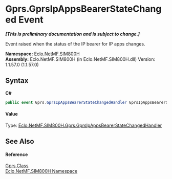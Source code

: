 # Gprs.GprsIpAppsBearerStateChanged Event
 _**\[This is preliminary documentation and is subject to change.\]**_

Event raised when the status of the IP bearer for IP apps changes.

**Namespace:**&nbsp;<a href="N_Eclo_NetMF_SIM800H">Eclo.NetMF.SIM800H</a><br />**Assembly:**&nbsp;Eclo.NetMF.SIM800H (in Eclo.NetMF.SIM800H.dll) Version: 1.1.57.0 (1.1.57.0)

## Syntax

**C#**<br />
``` C#
public event Gprs.GprsIpAppsBearerStateChangedHandler GprsIpAppsBearerStateChanged
```


#### Value
Type: <a href="T_Eclo_NetMF_SIM800H_Gprs_GprsIpAppsBearerStateChangedHandler">Eclo.NetMF.SIM800H.Gprs.GprsIpAppsBearerStateChangedHandler</a>

## See Also


#### Reference
<a href="T_Eclo_NetMF_SIM800H_Gprs">Gprs Class</a><br /><a href="N_Eclo_NetMF_SIM800H">Eclo.NetMF.SIM800H Namespace</a><br />